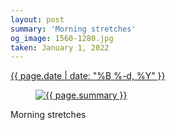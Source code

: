 ```yaml
---
layout: post
summary: 'Morning stretches'
og_image: 1560-1280.jpg
taken: January 1, 2022
---
```


<div class="post">
 <time>
  <a href="/1560">
   {{ page.date | date: "%B %-d, %Y" }}
  </a>
 </time>
 <a href="/1560">
  <figure data-taken="1/1/2022">
   <img alt="{{ page.summary }}" sizes="(min-width: 700px) 50vw, calc(100vw - 2rem)" src="{{ site.assets_url }}/1560-640.jpg" srcset="{{ site.assets_url }}/1560-320.jpg 320w, {{ site.assets_url }}/1560-640.jpg 640w, {{ site.assets_url }}/1560-960.jpg 960w, {{ site.assets_url }}/1560-1280.jpg 1280w"/>
  </figure>
 </a>
 <span>
  Morning stretches
 </span>
</div>
